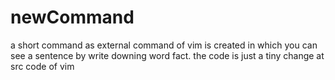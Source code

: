 # newCommand
a short command as external command of vim is created in which you can see a sentence by write downing word fact. the code is just a tiny change at src code of vim

